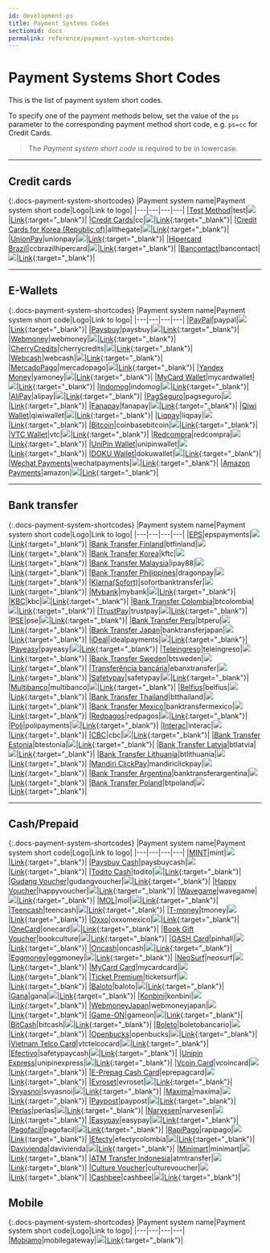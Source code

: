```yaml
---
id: development-ps
title: Payment Systems Codes
sectionid: docs
permalink: reference/payment-system-shortcodes
---
```


# Payment Systems Short Codes

This is the list of payment system short codes.

To specify one of the payment methods below, set the value of the ```ps``` parameter to the corresponding payment method short code, e.g. ```ps=cc``` for Credit Cards.

> The *Payment system short code* is required to be in lowercase.

***

## Credit cards

{:.docs-payment-system-shortcodes}
|Payment system name|Payment system short code|Logo|Link to logo|
|---|---|---|---|
|[Test Method](/sandbox/test-payment)|test|![](https://api.paymentwall.com/images/ps_logos/pm_dummy.png)|[Link](https://api.paymentwall.com/images/ps_logos/pm_dummy.png){:target="_blank"}|
|[Credit Cards](/payment-method/credit-card)|cc|![](https://api.paymentwall.com/images/ps_logos/pm_gateway.png)|[Link](https://api.paymentwall.com/images/ps_logos/pm_gateway.png){:target="_blank"}|
|[Credit Cards for Korea (Republic of)](/payment-method/credit-card-for-korea)|allthegate|![](https://api.paymentwall.com/images/ps_logos/pm_allthegate.png)|[Link](https://api.paymentwall.com/images/ps_logos/pm_allthegate.png){:target="_blank"}|
|[UnionPay](/payment-method/unionpay)|unionpay|![](https://api.paymentwall.com/images/ps_logos/pm_unionpay.png)|[Link](https://api.paymentwall.com/images/ps_logos/pm_unionpay.png){:target="_blank"}|
|[Hipercard Brazil](/payment-method/hipercard)|ccbrazilhipercard|![](https://api.paymentwall.com/images/ps_logos/pm_hipercard.png)|[Link](https://api.paymentwall.com/images/ps_logos/pm_hipercard.png){:target="_blank"}|
|[Bancontact](/payment-method/bancontact)|bancontact|![](https://api.paymentwall.com/images/ps_logos/pm_bancontact.png)|[Link](https://api.paymentwall.com/images/ps_logos/pm_bancontact.png){:target="_blank"}|

***

## E-Wallets

{:.docs-payment-system-shortcodes}
|Payment system name|Payment system short code|Logo|Link to logo|
|---|---|---|---|
|[PayPal](/payment-method/paypal)|paypal|![](https://api.paymentwall.com/images/ps_logos/pm_paypal.png)|[Link](https://api.paymentwall.com/images/ps_logos/pm_paypal.png){:target="_blank"}|
|[Paysbuy](/payment-method/paysbuy)|paysbuy|![](https://api.paymentwall.com/images/ps_logos/pm_paysbuy.png)|[Link](https://api.paymentwall.com/images/ps_logos/pm_paysbuy.png){:target="_blank"}|
|[Webmoney](/payment-method/webmoney)|webmoney|![](https://api.paymentwall.com/images/ps_logos/pm_webmoney.png)|[Link](https://api.paymentwall.com/images/ps_logos/pm_webmoney.png){:target="_blank"}|
|[CherryCredits](/payment-method/cherry-credits)|cherrycredits|![](https://api.paymentwall.com/images/ps_logos/pm_cherrycredits.png)|[Link](https://api.paymentwall.com/images/ps_logos/pm_cherrycredits.png){:target="_blank"}|
|[Webcash](/payment-method/webcash)|webcash|![](https://api.paymentwall.com/images/ps_logos/pm_webcash.png)|[Link](https://api.paymentwall.com/images/ps_logos/pm_webcash.png){:target="_blank"}|
|[MercadoPago](/payment-method/mercadopago)|mercadopago|![](https://api.paymentwall.com/images/ps_logos/pm_mercadopago.png)|[Link](https://api.paymentwall.com/images/ps_logos/pm_mercadopago.png){:target="_blank"}|
|[Yandex Money](/payment-method/yandex-money)|yamoney|![](https://api.paymentwall.com/images/ps_logos/pm_yamoney.png)|[Link](https://api.paymentwall.com/images/ps_logos/pm_yamoney.png){:target="_blank"}|
|[MyCard Wallet](/payment-method/mycardwallet)|mycardwallet|![](https://api.paymentwall.com/images/ps_logos/pm_mycardwallet.png)|[Link](https://api.paymentwall.com/images/ps_logos/pm_mycardwallet.png){:target="_blank"}|
|[Indomog](/payment-method/indomog)|indomog|![](https://api.paymentwall.com/images/ps_logos/pm_indomog.png)|[Link](https://api.paymentwall.com/images/ps_logos/pm_indomog.png){:target="_blank"}|
|[AliPay](/payment-method/alipay)|alipay|![](https://api.paymentwall.com/images/ps_logos/pm_alipay.png)|[Link](https://api.paymentwall.com/images/ps_logos/pm_alipay.png){:target="_blank"}|
|[PagSeguro](/payment-method/pagseguro)|pagseguro|![](https://api.paymentwall.com/images/ps_logos/pm_pagseguro.png)|[Link](https://api.paymentwall.com/images/ps_logos/pm_pagseguro.png){:target="_blank"}|
|[Fanapay](/payment-method/fanapay)|fanapay|![](https://api.paymentwall.com/images/ps_logos/pm_fanapay.png)|[Link](https://api.paymentwall.com/images/ps_logos/pm_fanapay.png){:target="_blank"}|
|[Qiwi Wallet](/payment-method/qiwiwallet)|qiwiwallet|![](https://api.paymentwall.com/images/ps_logos/pm_qiwiwallet.png)|[Link](https://api.paymentwall.com/images/ps_logos/pm_qiwiwallet.png){:target="_blank"}|
|[Liqpay](/payment-method/liqpay)|liqpay|![](https://api.paymentwall.com/images/ps_logos/pm_liqpay.png)|[Link](https://api.paymentwall.com/images/ps_logos/pm_liqpay.png){:target="_blank"}|
|[Bitcoin](/payment-method/bitcoin-coinbase)|coinbasebitcoin|![](https://api.paymentwall.com/images/ps_logos/pm_coinbasebitcoin.png)|[Link](https://api.paymentwall.com/images/ps_logos/pm_coinbasebitcoin.png){:target="_blank"}|
|[VTC Wallet](/payment-method/vtcwallet)|vtc|![](https://api.paymentwall.com/images/ps_logos/pm_vtc.png)|[Link](https://api.paymentwall.com/images/ps_logos/pm_vtc.png){:target="_blank"}|
|[Redcompra](/payment-method/redcompra)|redcompra|![](https://api.paymentwall.com/images/ps_logos/pm_redcompra.png)|[Link](https://api.paymentwall.com/images/ps_logos/pm_redcompra.png){:target="_blank"}|
|[UniPin Wallet](/payment-method/unipinwallet)|unipinwallet|![](https://api.paymentwall.com/images/ps_logos/pm_unipinwallet.png)|[Link](https://api.paymentwall.com/images/ps_logos/pm_unipinwallet.png){:target="_blank"}|
|[DOKU Wallet](/payment-method/dokuwallet)|dokuwallet|![](https://api.paymentwall.com/images/ps_logos/pm_dokuwallet.png)|[Link](https://api.paymentwall.com/images/ps_logos/pm_dokuwallet.png){:target="_blank"}|
|[Wechat Payments](/payment-method/wechatpay)|wechatpayments|![](https://api.paymentwall.com/images/ps_logos/pm_wechatpayments.png)|[Link](https://api.paymentwall.com/images/ps_logos/pm_wechatpayments.png){:target="_blank"}|
|[Amazon Payments](/payment-method/amazonpay)|amazon|![](https://api.paymentwall.com/images/ps_logos/pm_amazonpay.png)|[Link](https://api.paymentwall.com/images/ps_logos/pm_amazonpay.png){:target="_blank"}|

***

## Bank transfer

{:.docs-payment-system-shortcodes}
|Payment system name|Payment system short code|Logo|Link to logo|
|---|---|---|---|
|[EPS](/payment-method/eps)|epspayments|![](https://api.paymentwall.com/images/ps_logos/pm_epspayments.png)|[Link](https://api.paymentwall.com/images/ps_logos/pm_epspayments.png){:target="_blank"}|
|[Bank Transfer Finland](/payment-method/bank-transfer-finland)|btfinland|![](https://api.paymentwall.com/images/ps_logos/pm_btfinland.png)|[Link](https://api.paymentwall.com/images/ps_logos/pm_btfinland.png){:target="_blank"}|
|[Bank Transfer Korea](/payment-method/bank-transfer-korea)|kftc|![](https://api.paymentwall.com/images/ps_logos/pm_kftc.png)|[Link](https://api.paymentwall.com/images/ps_logos/pm_kftc.png){:target="_blank"}|
|[Bank Transfer Malaysia](/payment-method/bank-transfer-malaysia)|ipay88|![](https://api.paymentwall.com/images/ps_logos/pm_ipay88.png)|[Link](https://api.paymentwall.com/images/ps_logos/pm_ipay88.png){:target="_blank"}|
|[Bank Transfer Philippines](/payment-method/bank-transfer-philippines)|dragonpay|![](https://api.paymentwall.com/images/ps_logos/pm_dragonpay.png)|[Link](https://api.paymentwall.com/images/ps_logos/pm_dragonpay.png){:target="_blank"}|
|[Klarna(Sofort)](/payment-method/klarna)|sofortbanktransfer|![](https://api.paymentwall.com/images/ps_logos/pm_sofortbanktransfer.png)|[Link](https://api.paymentwall.com/images/ps_logos/pm_sofortbanktransfer.png){:target="_blank"}|
|[Mybank](/payment-method/mybank)|mybank|![](https://api.paymentwall.com/images/ps_logos/pm_mybank.png)|[Link](https://api.paymentwall.com/images/ps_logos/pm_mybank.png){:target="_blank"}|
|[KBC](/payment-method/kbc)|kbc|![](https://api.paymentwall.com/images/ps_logos/pm_kbc.png)|[Link](https://api.paymentwall.com/images/ps_logos/pm_kbc.png){:target="_blank"}|
|[Bank Transfer Colombia](/payment-method/bank-transfer-colombia)|btcolombia|![](https://api.paymentwall.com/images/ps_logos/pm_btcolombia.png)|[Link](https://api.paymentwall.com/images/ps_logos/pm_btcolombia.png){:target="_blank"}|
|[TrustPay](/payment-method/trustpay)|trustpay|![](https://api.paymentwall.com/images/ps_logos/pm_trustpay.png)|[Link](https://api.paymentwall.com/images/ps_logos/pm_trustpay.png){:target="_blank"}|
|[PSE](/payment-method/pse)|pse|![](https://api.paymentwall.com/images/ps_logos/pm_pse.png)|[Link](https://api.paymentwall.com/images/ps_logos/pm_pse.png){:target="_blank"}|
|[Bank Transfer Peru](/payment-method/bank-transfer-peru)|btperu|![](https://api.paymentwall.com/images/ps_logos/pm_btperu.png)|[Link](https://api.paymentwall.com/images/ps_logos/pm_btperu.png){:target="_blank"}|
|[Bank Transfer Japan](/payment-method/bank-transfer-japan)|banktransferjapan|![](https://api.paymentwall.com/images/ps_logos/pm_banktransferjapan.png)|[Link](https://api.paymentwall.com/images/ps_logos/pm_banktransferjapan.png){:target="_blank"}|
|[iDeal](/payment-method/ideal)|idealpayments|![](https://api.paymentwall.com/images/ps_logos/pm_idealpayments.png)|[Link](https://api.paymentwall.com/images/ps_logos/pm_idealpayments.png){:target="_blank"}|
|[Payeasy](/payment-method/payeasy)|payeasy|![](https://api.paymentwall.com/images/ps_logos/pm_payeasy.png)|[Link](https://api.paymentwall.com/images/ps_logos/pm_payeasy.png){:target="_blank"}|
|[Teleingreso](/payment-method/teleingreso)|teleingreso|![](https://api.paymentwall.com/images/ps_logos/pm_teleingreso.png)|[Link](https://api.paymentwall.com/images/ps_logos/pm_teleingreso.png){:target="_blank"}|
|[Bank Transfer Sweden](/payment-method/bank-transfer-sweden)|btsweden|![](https://api.paymentwall.com/images/ps_logos/pm_btsweden.png)|[Link](https://api.paymentwall.com/images/ps_logos/pm_btsweden.png){:target="_blank"}|
|[Transferência bancária](/payment-method/transferencia-bancaria)|ebanxtransfer|![](https://api.paymentwall.com/images/ps_logos/pm_ebanxtransfer.png)|[Link](https://api.paymentwall.com/images/ps_logos/pm_ebanxtransfer.png){:target="_blank"}|
|[Safetypay](/payment-method/safetypay)|safetypay|![](https://api.paymentwall.com/images/ps_logos/pm_safetypay.png)|[Link](https://api.paymentwall.com/images/ps_logos/pm_safetypay.png){:target="_blank"}|
|[Multibanco](/payment-method/multibanco)|multibanco|![](https://api.paymentwall.com/images/ps_logos/pm_multibanco.png)|[Link](https://api.paymentwall.com/images/ps_logos/pm_multibanco.png){:target="_blank"}|
|[Belfius](/payment-method/belfius)|belfius|![](https://api.paymentwall.com/images/ps_logos/pm_belfius.png)|[Link](https://api.paymentwall.com/images/ps_logos/pm_belfius.png){:target="_blank"}|
|[Bank Transfer Thailand](/payment-method/bank-transfer-thailand)|btthailand|![](https://api.paymentwall.com/images/ps_logos/pm_btthailand.png)|[Link](https://api.paymentwall.com/images/ps_logos/pm_btthailand.png){:target="_blank"}|
|[Bank Transfer Mexico](/payment-method/bank-transfer-mexico)|banktransfermexico|![](https://api.paymentwall.com/images/ps_logos/pm_banktransfermexico.png)|[Link](https://api.paymentwall.com/images/ps_logos/pm_banktransfermexico.png){:target="_blank"}|
|[Redpagos](/payment-method/redpagos)|redpagos|![](https://api.paymentwall.com/images/ps_logos/pm_redpagos.png)|[Link](https://api.paymentwall.com/images/ps_logos/pm_redpagos.png){:target="_blank"}|
|[Poli](/payment-method/poli)|polipayments|![](https://api.paymentwall.com/images/ps_logos/pm_poli.png)|[Link](https://api.paymentwall.com/images/ps_logos/pm_poli.png){:target="_blank"}|
|[Interac](/payment-method/interac)|interac|![](https://api.paymentwall.com/images/ps_logos/pm_interac.png)|[Link](https://api.paymentwall.com/images/ps_logos/pm_interac.png){:target="_blank"}|
|[CBC](/payment-method/cbc)|cbc|![](https://api.paymentwall.com/images/ps_logos/pm_cbc.png)|[Link](https://api.paymentwall.com/images/ps_logos/pm_cbc.png){:target="_blank"}|
|[Bank Transfer Estonia](/payment-method/bank-transfer-estonia)|btestonia|![](https://api.paymentwall.com/images/ps_logos/pm_btestonia.png)|[Link](https://api.paymentwall.com/images/ps_logos/pm_btestonia.png){:target="_blank"}|
|[Bank Transfer Latvia](/payment-method/bank-transfer-latvia)|btlatvia|![](https://api.paymentwall.com/images/ps_logos/pm_btlatvia.png)|[Link](https://api.paymentwall.com/images/ps_logos/pm_btlatvia.png){:target="_blank"}|
|[Bank Transfer Lithuania](/payment-method/bank-transfer-lithuania)|btlithuania|![](https://api.paymentwall.com/images/ps_logos/pm_btlithuania.png)|[Link](https://api.paymentwall.com/images/ps_logos/pm_btlithuania.png){:target="_blank"}|
|[Mandiri ClickPay](/payment-method/mandiri-clickpay)|mandiriclickpay|![](https://api.paymentwall.com/images/ps_logos/pm_mandiriclickpay.png)|[Link](https://api.paymentwall.com/images/ps_logos/pm_mandiriclickpay.png){:target="_blank"}|
|[Bank Transfer Argentina](/payment-method/bank-transfer-argentina)|banktransferargentina|![](https://api.paymentwall.com/images/ps_logos/pm_banktransferargentina.png)|[Link](https://api.paymentwall.com/images/ps_logos/pm_banktransferargentina.png){:target="_blank"}|
|[Bank Transfer Poland](/payment-method/bank-transfer-poland)|btpoland|![](https://api.paymentwall.com/images/ps_logos/pm_btpoland.png)|[Link](https://api.paymentwall.com/images/ps_logos/pm_btpoland.png){:target="_blank"}|

***

## Cash/Prepaid

{:.docs-payment-system-shortcodes}
|Payment system name|Payment system short code|Logo|Link to logo|
|---|---|---|---|
|[MINT](/payment-method/mint)|mint|![](https://api.paymentwall.com/images/ps_logos/pm_epinpaymentsystem.png)|[Link](https://api.paymentwall.com/images/ps_logos/pm_epinpaymentsystem.png){:target="_blank"}|
|[Paysbuy Cash](/payment-method/paysbuy-cash)|paysbuycash|![](https://api.paymentwall.com/images/ps_logos/pm_paysbuycash.png)|[Link](https://api.paymentwall.com/images/ps_logos/pm_paysbuycash.png){:target="_blank"}|
|[Todito Cash](/payment-method/todito)|todito|![](https://api.paymentwall.com/images/ps_logos/pm_todito.png)|[Link](https://api.paymentwall.com/images/ps_logos/pm_todito.png){:target="_blank"}|
|[Gudang Voucher](/payment-method/gudang-voucher)|gudangvoucher|![](https://api.paymentwall.com/images/ps_logos/pm_gudangvoucher.png)|[Link](https://api.paymentwall.com/images/ps_logos/pm_gudangvoucher.png){:target="_blank"}|
|[Happy Voucher](/payment-method/happy-voucher)|happyvoucher|![](https://api.paymentwall.com/images/ps_logos/pm_happyvoucher.png)|[Link](https://api.paymentwall.com/images/ps_logos/pm_happyvoucher.png){:target="_blank"}|
|[Wavegame](/payment-method/wavegame)|wavegame|![](https://api.paymentwall.com/images/ps_logos/pm_wavegame.png)|[Link](https://api.paymentwall.com/images/ps_logos/pm_wavegame.png){:target="_blank"}|
|[MOL](/payment-method/mol)|mol|![](https://api.paymentwall.com/images/ps_logos/pm_mol.png)|[Link](https://api.paymentwall.com/images/ps_logos/pm_mol.png){:target="_blank"}|
|[Teencash](/payment-method/teencash)|teencash|![](https://api.paymentwall.com/images/ps_logos/pm_teencash.png)|[Link](https://api.paymentwall.com/images/ps_logos/pm_teencash.png){:target="_blank"}|
|[T-money](/payment-method/tmoney)|tmoney|![](https://api.paymentwall.com/images/ps_logos/pm_tmoney.png)|[Link](https://api.paymentwall.com/images/ps_logos/pm_tmoney.png){:target="_blank"}|
|[Oxxo](/payment-method/oxxo)|oxxomexico|![](https://api.paymentwall.com/images/ps_logos/pm_oxxo.png)|[Link](https://api.paymentwall.com/images/ps_logos/pm_oxxomexico.png){:target="_blank"}|
|[OneCard](/payment-method/onecard)|onecard|![](https://api.paymentwall.com/images/ps_logos/pm_onecard.png)|[Link](https://api.paymentwall.com/images/ps_logos/pm_onecard.png){:target="_blank"}|
|[Book Gift Voucher](/payment-method/book-gift-voucher)|bookculture|![](https://api.paymentwall.com/images/ps_logos/pm_bookculture.png)|[Link](https://api.paymentwall.com/images/ps_logos/pm_bookculture.png){:target="_blank"}|
|[GASH Card](/payment-method/gash-card)|pinhall|![](https://api.paymentwall.com/images/ps_logos/pm_pinhall.png)|[Link](https://api.paymentwall.com/images/ps_logos/pm_pinhall.png){:target="_blank"}|
|[Oncash](/payment-method/oncash)|oncash|![](https://api.paymentwall.com/images/ps_logos/pm_oncash.png)|[Link](https://api.paymentwall.com/images/ps_logos/pm_oncash.png){:target="_blank"}|
|[Eggmoney](/payment-method/eggmoney)|eggmoney|![](https://api.paymentwall.com/images/ps_logos/pm_eggmoney.png)|[Link](https://api.paymentwall.com/images/ps_logos/pm_eggmoney.png){:target="_blank"}|
|[NeoSurf](/payment-method/neosurf)|neosurf|![](https://api.paymentwall.com/images/ps_logos/pm_neosurf.png)|[Link](https://api.paymentwall.com/images/ps_logos/pm_neosurf.png){:target="_blank"}|
|[MyCard Card](/payment-method/mycard-card)|mycardcard|![](https://api.paymentwall.com/images/ps_logos/pm_mycardcard.png)|[Link](https://api.paymentwall.com/images/ps_logos/pm_mycardcard.png){:target="_blank"}|
|[Ticket Premium](/payment-method/ticket-premium)|ticketsurf|![](https://api.paymentwall.com/images/ps_logos/pm_ticketsurf.png)|[Link](https://api.paymentwall.com/images/ps_logos/pm_ticketsurf.png){:target="_blank"}|
|[Baloto](/payment-method/baloto)|baloto|![](https://api.paymentwall.com/images/ps_logos/pm_baloto.png)|[Link](https://api.paymentwall.com/images/ps_logos/pm_baloto.png){:target="_blank"}|
|[Gana](/payment-method/gana)|gana|![](https://api.paymentwall.com/images/ps_logos/pm_gana.png)|[Link](https://api.paymentwall.com/images/ps_logos/pm_gana.png){:target="_blank"}|
|[Konbini](/payment-method/konbini)|konbini|![](https://api.paymentwall.com/images/ps_logos/pm_konbini.png)|[Link](https://api.paymentwall.com/images/ps_logos/pm_konbini.png){:target="_blank"}|
|[WebmoneyJapan](/payment-method/webmoney-japan)|webmoneyjapan|![](https://api.paymentwall.com/images/ps_logos/pm_webmoneyjapan.png)|[Link](https://api.paymentwall.com/images/ps_logos/pm_webmoneyjapan.png){:target="_blank"}|
|[Game-ON](/payment-method/game-on)|gameon|![](https://api.paymentwall.com/images/ps_logos/pm_gameon.png)|[Link](https://api.paymentwall.com/images/ps_logos/pm_gameon.png){:target="_blank"}|
|[BitCash](/payment-method/bitcash)|bitcash|![](https://api.paymentwall.com/images/ps_logos/pm_bitcash.png)|[Link](https://api.paymentwall.com/images/ps_logos/pm_bitcash.png){:target="_blank"}|
|[Boleto](/payment-method/boleto)|boletobancario|![](https://api.paymentwall.com/images/ps_logos/pm_boletobancario.png)|[Link](https://api.paymentwall.com/images/ps_logos/pm_boletobancario.png){:target="_blank"}|
|[Openbucks](/payment-method/openbucks)|openbucks|![](https://api.paymentwall.com/images/ps_logos/pm_openbucks.png)|[Link](https://api.paymentwall.com/images/ps_logos/pm_openbucks.png){:target="_blank"}|
|[Vietnam Telco Card](/payment-method/vietnam-telco-card)|vtctelcocard|![](https://api.paymentwall.com/images/ps_logos/pm_vtctelcocard.png)|[Link](https://api.paymentwall.com/images/ps_logos/pm_vtctelcocard.png){:target="_blank"}|
|[Efectivo](/payment-method/efectivo)|safetypaycash|![](https://api.paymentwall.com/images/ps_logos/pm_safetypaycash.png)|[Link](https://api.paymentwall.com/images/ps_logos/pm_safetypaycash.png){:target="_blank"}|
|[Unipin Express](/payment-method/unipin-express)|unipinexpress|![](https://api.paymentwall.com/images/ps_logos/pm_unipinexpress.png)|[Link](https://api.paymentwall.com/images/ps_logos/pm_unipinexpress.png){:target="_blank"}|
|[Vcoin Card](/payment-method/vcoin-card)|vcoincard|![](https://api.paymentwall.com/images/ps_logos/pm_vcoincard.png)|[Link](https://api.paymentwall.com/images/ps_logos/pm_vcoincard.png){:target="_blank"}|
|[E-Prepag Cash Card](/payment-method/eprepag-cash-card)|eprepagcard|![](https://api.paymentwall.com/images/ps_logos/pm_eprepagcard.png)|[Link](https://api.paymentwall.com/images/ps_logos/pm_eprepagcard.png){:target="_blank"}|
|[Evroset](/payment-method/evroset)|evroset|![](https://api.paymentwall.com/images/ps_logos/pm_evroset.png)|[Link](https://api.paymentwall.com/images/ps_logos/pm_evroset.png){:target="_blank"}|
|[Svyasnoi](/payment-method/svyasnoi)|svyasnoi|![](https://api.paymentwall.com/images/ps_logos/pm_svyasnoi.png)|[Link](https://api.paymentwall.com/images/ps_logos/pm_svyasnoi.png){:target="_blank"}|
|[Maxima](/payment-method/maxima)|maxima|![](https://api.paymentwall.com/images/ps_logos/pm_maxima.png)|[Link](https://api.paymentwall.com/images/ps_logos/pm_maxima.png){:target="_blank"}|
|[Paypost](/payment-method/paypost)|paypost|![](https://api.paymentwall.com/images/ps_logos/pm_paypost.png)|[Link](https://api.paymentwall.com/images/ps_logos/pm_paypost.png){:target="_blank"}|
|[Perlas](/payment-method/perlas)|perlas|![](https://api.paymentwall.com/images/ps_logos/pm_perlas.png)|[Link](https://api.paymentwall.com/images/ps_logos/pm_perlas.png){:target="_blank"}|
|[Narvesen](/payment-method/narvesen)|narvesen|![](https://api.paymentwall.com/images/ps_logos/pm_narvesen.png)|[Link](https://api.paymentwall.com/images/ps_logos/pm_narvesen.png){:target="_blank"}|
|[Easypay](/payment-method/easypay)|easypay|![](https://api.paymentwall.com/images/ps_logos/pm_easypay.png)|[Link](https://api.paymentwall.com/images/ps_logos/pm_easypay.png){:target="_blank"}|
|[Pagofacil](/payment-method/pagofacil)|pagofacil|![](https://api.paymentwall.com/images/ps_logos/pm_pagofacil.png)|[Link](https://api.paymentwall.com/images/ps_logos/pm_pagofacil.png){:target="_blank"}|
|[RapiPago](/payment-method/rapipago)|rapipago|![](https://api.paymentwall.com/images/ps_logos/pm_rapipago.png)|[Link](https://api.paymentwall.com/images/ps_logos/pm_rapipago.png){:target="_blank"}|
|[Efecty](/payment-method/efecty)|efectycolombia|![](https://api.paymentwall.com/images/ps_logos/pm_efectycolombia.png)|[Link](https://api.paymentwall.com/images/ps_logos/pm_efectycolombia.png){:target="_blank"}|
|[Davivienda](/payment-method/davivienda)|davivienda|![](https://api.paymentwall.com/images/ps_logos/pm_davivienda.png)|[Link](https://api.paymentwall.com/images/ps_logos/pm_davivienda.png){:target="_blank"}|
|[Minimart](/payment-method/minimart)|minimart|![](https://api.paymentwall.com/images/ps_logos/pm_minimart.png)|[Link](https://api.paymentwall.com/images/ps_logos/pm_minimart.png){:target="_blank"}|
|[ATM Transfer Indonesia](/payment-method/atm-transfer-indonesia)|atmtransfer|![](https://api.paymentwall.com/images/ps_logos/pm_atmtransfer.png)|[Link](https://api.paymentwall.com/images/ps_logos/pm_atmtransfer.png){:target="_blank"}|
|[Culture Voucher](/payment-method/culture-voucher)|culturevoucher|![](https://api.paymentwall.com/images/ps_logos/pm_culturevoucher.png)|[Link](https://api.paymentwall.com/images/ps_logos/pm_culturevoucher.png){:target="_blank"}|
|[Cashbee](/payment-method/cashbee)|cashbee|![](https://api.paymentwall.com/images/ps_logos/pm_cashbee.png)|[Link](https://api.paymentwall.com/images/ps_logos/pm_cashbee.png){:target="_blank"}|

## Mobile

{:.docs-payment-system-shortcodes}
|Payment system name|Payment system short code|Logo|Link to logo|
|---|---|---|---|
|[Mobiamo](/payment-method/mobiamo)|mobilegateway|![](https://api.paymentwall.com/images/ps_logos/pm_mobiamo.png)|[Link](https://api.paymentwall.com/images/ps_logos/pm_mobiamo.png){:target="_blank"}|
